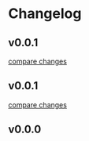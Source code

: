 # Changelog


## v0.0.1

[compare changes](https://undefined/undefined/compare/v0.0.1...v0.0.1)

## v0.0.1

[compare changes](https://undefined/undefined/compare/v1.0.1...v0.0.1)

## v0.0.0


